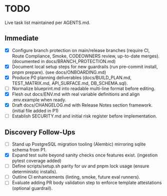 # TODO

Live task list maintained per AGENTS.md.

## Immediate
- [x] Configure branch protection on main/release branches (require CI, Route Compliance, Smoke, CODEOWNERS review, up-to-date merges). (documented in docs/BRANCH_PROTECTION.md)
- [x] Document local setup steps for new guardrails (run pre-commit install, pnpm prepare). (see docs/ONBOARDING.md)
- [x] Produce P0 planning deliverables (docs/BUILD_PLAN.md, TEST_MATRIX.md, API_SURFACE.md, DB_SCHEMA.sql).
- [ ] Normalize blueprint.md into readable multi-line format before editing.
- [x] Flesh out docs/ENV.md with real variable definitions and align .env.example when ready.
- [x] Draft docs/CHANGELOG.md with Release Notes section framework. (initial file added in P1)
- [ ] Establish SECURITY.md and initial risk register before implementation.

## Discovery Follow-Ups
- [ ] Stand up PostgreSQL migration tooling (Alembic) mirroring sqlite schema from P1.
- [x] Expand test suite beyond sanity checks once features exist. (ingestion pytest coverage added)
- [ ] Define scripts/setup.sh parity for uv and pnpm lock usage (ensure deterministic installs).
- [ ] Outline CI enhancements (linting, smoke, future eval runners).
- [ ] Evaluate adding PR body validation step to enforce template attestations (optional guardrail).
